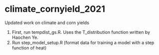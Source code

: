 # climate_cornyield_2021
Updated work on climate and corn yields

1. First, run tempdist_gs.R. Uses the T_distribution function written by Haochen Ye. 
2. Run step_model_setup.R (format data for training a model with a step function of heat)
